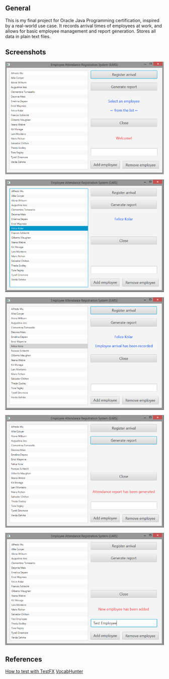 ## General ##

This is my final project for Oracle Java Programming certification, inspired by a real-world use case.
It records arrival times of employees at work, and allows for basic employee management and report generation.
Stores all data in plain text files.

## Screenshots ##

![ears1 screenshot](docs/screenshots/ears1.png?raw=true "ears1 screenshot")

![ears2 screenshot](docs/screenshots/ears2.png?raw=true "ears2 screenshot")

![ears3 screenshot](docs/screenshots/ears3.png?raw=true "ears3 screenshot")

![ears4 screenshot](docs/screenshots/ears4.png?raw=true "ears4 screenshot")

![ears5 screenshot](docs/screenshots/ears5.png?raw=true "ears5 screenshot")

## References ##
[How to test with TestFX](https://medium.com/information-and-technology/test-driven-development-in-javafx-with-testfx-66a84cd561e0)
[VocabHunter](https://vocabhunter.github.io/2016/07/27/TestFX.html)